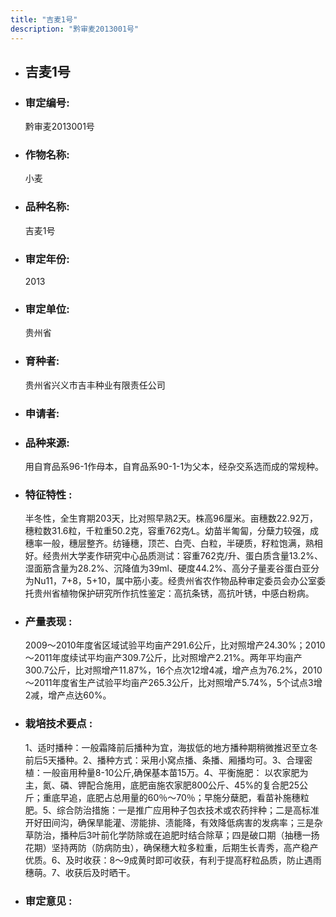 ```yaml
---
title: "吉麦1号"
description: "黔审麦2013001号"
---
```

* ## 吉麦1号
* ###  审定编号:  
   黔审麦2013001号

*  ### 作物名称:  
   小麦

*   ###  品种名称: 
    吉麦1号

*   ### 审定年份: 
    2013

*   ### 审定单位:  
    贵州省

*   ### 育种者:  
    贵州省兴义市吉丰种业有限责任公司

*   ### 申请者:  
    

*   ### 品种来源:  
    用自育品系96-1作母本，自育品系90-1-1为父本，经杂交系选而成的常规种。

*   ### 特征特性 : 
    半冬性，全生育期203天，比对照早熟2天。株高96厘米。亩穗数22.92万，穗粒数31.6粒，千粒重50.2克，容重762克∕L。幼苗半匍匐，分蘖力较强，成穗率一般，穗层整齐。纺锤穗，顶芒、白壳、白粒，半硬质，籽粒饱满，熟相好。经贵州大学麦作研究中心品质测试：容重762克/升、蛋白质含量13.2%、湿面筋含量为28.2%、沉降值为39ml、硬度44.2%、高分子量麦谷蛋白亚分为Nu11，7+8，5+10，属中筋小麦。经贵州省农作物品种审定委员会办公室委托贵州省植物保护研究所作抗性鉴定：高抗条锈，高抗叶锈，中感白粉病。

*   ### 产量表现 : 
     2009～2010年度省区域试验平均亩产291.6公斤，比对照增产24.30%；2010～2011年度续试平均亩产309.7公斤，比对照增产2.21%。两年平均亩产300.7公斤，比对照增产11.87%，16个点次12增4减，增产点为76.2%，2010～2011年度省生产试验平均亩产265.3公斤，比对照增产5.74%，5个试点3增2减，增产点达60%。

*   ### 栽培技术要点 : 
    1、适时播种：一般霜降前后播种为宜，海拔低的地方播种期稍微推迟至立冬前后5天播种。2、播种方式：采用小窝点播、条播、厢播均可。3、合理密植：一般亩用种量8-10公斤,确保基本苗15万。4、平衡施肥： 以农家肥为主，氮、磷、钾配合施用，底肥亩施农家肥800公斤、45%的复合肥25公斤；重底早追，底肥占总用量的60％～70％；早施分蘖肥，看苗补施穗粒肥。5、综合防治措施：一是推广应用种子包衣技术或农药拌种；二是高标准开好田间沟，确保旱能灌、涝能排、渍能降，有效降低病害的发病率；三是杂草防治，播种后3叶前化学防除或在追肥时结合除草；四是破口期（抽穗一扬花期）坚持两防（防病防虫），确保穗大粒多粒重，后期生长青秀，高产稳产优质。6、及时收获：8～9成黄时即可收获，有利于提高籽粒品质，防止遇雨穗萌。7、收获后及时晒干。

*   ### 审定意见 : 
    
